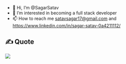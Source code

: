 - 👋 Hi, I’m @SagarSatav
- 👀 I’m interested in becoming a full stack developer
- 📫 How to reach me satavsagar17@gmail.com and https://www.linkedin.com/in/sagar-satav-0a4211112/


## ✍️ Quote
<div data-iframe-width="150" data-iframe-height="270" data-share-badge-id="9f1a03e0-73a1-4d9e-8d37-4008ad013be1" data-share-badge-host="https://www.credly.com"></div><script type="text/javascript" async src="//cdn.credly.com/assets/utilities/embed.js"></script>
<picture>
<source 
  srcset="https://quotes-github-readme.vercel.app/api?type=horizontal&theme=dark"
  media="(prefers-color-scheme: dark)"
/>
<source
  srcset="https://quotes-github-readme.vercel.app/api?type=horizontal&theme=graywhite&border_color=000000"
  media="(prefers-color-scheme: light), (prefers-color-scheme: no-preference)"
/>
<img src="https://github-readme-stats.vercel.app/api?username=SagarSatav&show_icons=true" />
</picture>
</div>

